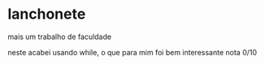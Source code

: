 # lanchonete
mais um trabalho de faculdade

neste acabei usando while, o que para mim foi bem interessante nota 0/10
